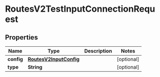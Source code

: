 

# RoutesV2TestInputConnectionRequest


## Properties

| Name | Type | Description | Notes |
|------------ | ------------- | ------------- | -------------|
|**config** | [**RoutesV2InputConfig**](RoutesV2InputConfig.md) |  |  [optional] |
|**type** | **String** |  |  [optional] |




